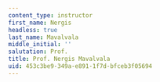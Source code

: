 ```yaml
---
content_type: instructor
first_name: Nergis
headless: true
last_name: Mavalvala
middle_initial: ''
salutation: Prof.
title: Prof. Nergis Mavalvala
uid: 453c3be9-349a-e891-1f7d-bfceb3f05694
---
```

